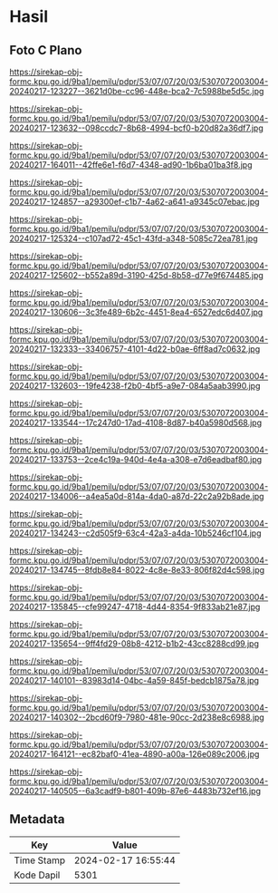 # Hasil

## Foto C Plano

https://sirekap-obj-formc.kpu.go.id/9ba1/pemilu/pdpr/53/07/07/20/03/5307072003004-20240217-123227--3621d0be-cc96-448e-bca2-7c5988be5d5c.jpg

https://sirekap-obj-formc.kpu.go.id/9ba1/pemilu/pdpr/53/07/07/20/03/5307072003004-20240217-123632--098ccdc7-8b68-4994-bcf0-b20d82a36df7.jpg

https://sirekap-obj-formc.kpu.go.id/9ba1/pemilu/pdpr/53/07/07/20/03/5307072003004-20240217-164011--42ffe6e1-f6d7-4348-ad90-1b6ba01ba3f8.jpg

https://sirekap-obj-formc.kpu.go.id/9ba1/pemilu/pdpr/53/07/07/20/03/5307072003004-20240217-124857--a29300ef-c1b7-4a62-a641-a9345c07ebac.jpg

https://sirekap-obj-formc.kpu.go.id/9ba1/pemilu/pdpr/53/07/07/20/03/5307072003004-20240217-125324--c107ad72-45c1-43fd-a348-5085c72ea781.jpg

https://sirekap-obj-formc.kpu.go.id/9ba1/pemilu/pdpr/53/07/07/20/03/5307072003004-20240217-125602--b552a89d-3190-425d-8b58-d77e9f674485.jpg

https://sirekap-obj-formc.kpu.go.id/9ba1/pemilu/pdpr/53/07/07/20/03/5307072003004-20240217-130606--3c3fe489-6b2c-4451-8ea4-6527edc6d407.jpg

https://sirekap-obj-formc.kpu.go.id/9ba1/pemilu/pdpr/53/07/07/20/03/5307072003004-20240217-132333--33406757-4101-4d22-b0ae-6ff8ad7c0632.jpg

https://sirekap-obj-formc.kpu.go.id/9ba1/pemilu/pdpr/53/07/07/20/03/5307072003004-20240217-132603--19fe4238-f2b0-4bf5-a9e7-084a5aab3990.jpg

https://sirekap-obj-formc.kpu.go.id/9ba1/pemilu/pdpr/53/07/07/20/03/5307072003004-20240217-133544--17c247d0-17ad-4108-8d87-b40a5980d568.jpg

https://sirekap-obj-formc.kpu.go.id/9ba1/pemilu/pdpr/53/07/07/20/03/5307072003004-20240217-133753--2ce4c19a-940d-4e4a-a308-e7d6eadbaf80.jpg

https://sirekap-obj-formc.kpu.go.id/9ba1/pemilu/pdpr/53/07/07/20/03/5307072003004-20240217-134006--a4ea5a0d-814a-4da0-a87d-22c2a92b8ade.jpg

https://sirekap-obj-formc.kpu.go.id/9ba1/pemilu/pdpr/53/07/07/20/03/5307072003004-20240217-134243--c2d505f9-63c4-42a3-a4da-10b5246cf104.jpg

https://sirekap-obj-formc.kpu.go.id/9ba1/pemilu/pdpr/53/07/07/20/03/5307072003004-20240217-134745--8fdb8e84-8022-4c8e-8e33-806f82d4c598.jpg

https://sirekap-obj-formc.kpu.go.id/9ba1/pemilu/pdpr/53/07/07/20/03/5307072003004-20240217-135845--cfe99247-4718-4d44-8354-9f833ab21e87.jpg

https://sirekap-obj-formc.kpu.go.id/9ba1/pemilu/pdpr/53/07/07/20/03/5307072003004-20240217-135654--9ff4fd29-08b8-4212-b1b2-43cc8288cd99.jpg

https://sirekap-obj-formc.kpu.go.id/9ba1/pemilu/pdpr/53/07/07/20/03/5307072003004-20240217-140101--83983d14-04bc-4a59-845f-bedcb1875a78.jpg

https://sirekap-obj-formc.kpu.go.id/9ba1/pemilu/pdpr/53/07/07/20/03/5307072003004-20240217-140302--2bcd60f9-7980-481e-90cc-2d238e8c6988.jpg

https://sirekap-obj-formc.kpu.go.id/9ba1/pemilu/pdpr/53/07/07/20/03/5307072003004-20240217-164121--ec82baf0-41ea-4890-a00a-126e089c2006.jpg

https://sirekap-obj-formc.kpu.go.id/9ba1/pemilu/pdpr/53/07/07/20/03/5307072003004-20240217-140505--6a3cadf9-b801-409b-87e6-4483b732ef16.jpg


## Metadata

| Key        | Value               |
| ---------- | ------------------- |
| Time Stamp | 2024-02-17 16:55:44 |
| Kode Dapil | 5301                |



